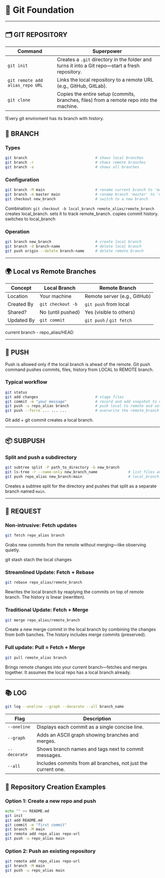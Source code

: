 # 🧭 Git Foundation

---

## 🗂️ GIT REPOSITORY

| Command        | Superpower |
|----------------|------------|
| `git init`     | Creates a `.git` directory in the folder and turns it into a Git repo—start a fresh repository. |
| `git remote add alias_repo URL` | Links the local repository to a remote URL (e.g., GitHub, GitLab). |
| `git clone`    | Copies the entire setup (commits, branches, files) from a remote repo into the machine. |

!Every git enviroment has its branch with history.

## 🌿 BRANCH

### Types
```bash
git branch                               # shows local branches
git branch -r                            # shows remote branches
git branch -a                            # shows all branches
```

### Configuration
```bash
git branch -M main                       # rename current branch to 'main'
git branch -m master main                # rename branch 'master' to 'main'
git checkout new_branch                  # switch to a new branch
```
Combination: `git checkout -b local_branch remote_alias/remote_branch` creates local_branch. sets it to track remote_branch. copies commit history. switches to local_branch

### Operation
```bash
git branch new_branch                    # create local branch
git branch -d branch-name                # delete local branch
git push origin --delete branch-name     # delete remote branch
```

---

## 🌍 Local vs Remote Branches

| Concept       | Local Branch       | Remote Branch         |
|---------------|--------------------|------------------------|
| Location      | Your machine        | Remote server (e.g., GitHub) |
| Created By    | `git checkout -b`   | `git push` from local  |
| Shared?       | No (until pushed)   | Yes (visible to others) |
| Updated By    | `git commit`        | `git push` / `git fetch` |
current branch - repo_alias/HEAD

---

## 🚀 PUSH

Push is allowed only if the local branch is ahead of the remote.
Git push command pushes commits, files, history from LOCAL to REMOTE branch.

### Typical workflow
```bash
git status
git add changes                          # stage files
git commit -m "your message"             # record and add snapshot to default local_branch (create) or specified one (apply) 
git push -u repo_alias branch            # push local to remote and set tracking
git push --force ... ... ...             # overwrite the remote_branch with the local_branch
```
Git add + git commit creates a local branch.

---

## 📦 SUBPUSH

### Split and push a subdirectory
```bash
git subtree split -P path_to_directory -b new_branch
git ls-tree -r --name-only new_branch_name              # list files and directories in a branch
git push repo_alias new_branch:main                     # local_branch:remote_branch
```
Creates a subtree split for the directory and pushes that split as a separate branch named `main`.

---

## 🔄 REQUEST

### Non-intrusive: Fetch updates
```bash
git fetch repo_alias branch
```
Grabs new commits from the remote without merging—like observing quietly.

git stash stach the local changes

### Streamlined Update: Fetch + Rebase
```bash
git rebase repo_alias/remote_branch
```
Rewrites the local branch by reaplying the commits on top of remote branch. The history is linear (rewritten).

### Traditional Update: Fetch + Merge
```bash
git merge repo_alias/remote_branch
```
Create a new merge commit in the local branch by combining the changes from both banches. The history includes merge commits (preserved).


### Full update: Pull = Fetch + Merge
```bash
git pull remote_alias branch
```
Brings remote changes into your current branch—fetches and merges together.
It assumes the local repo has a local branch already.

---

## 📚 LOG
```bash
git log --oneline --graph --decorate --all branch_name

```
| Flag           | Description                                                  |
|----------------|--------------------------------------------------------------|
| `--oneline`    | Displays each commit as a single concise line.               |
| `--graph`      | Adds an ASCII graph showing branches and merges.             |
| `--decorate`   | Shows branch names and tags next to commit messages.         |
| `--all`        | Includes commits from all branches, not just the current one.|

## 🏁 Repository Creation Examples

### Option 1: Create a new repo and push
```bash
echo "" >> README.md
git init
git add README.md
git commit -m "first commit"
git branch -M main
git remote add repo_alias repo-url
git push -u repo_alias main
```

### Option 2: Push an existing repository
```bash
git remote add repo_alias repo-url
git branch -M main
git push -u repo_alias main
```
